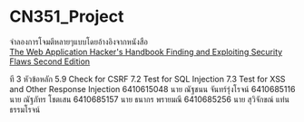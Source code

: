 ﻿# CN351_Project
จำลองการโจมตีหลายๆแบบโดยอ้างอิงจากหนังสือ<br /> [The Web Application Hacker's Handbook Finding and Exploiting Security Flaws Second Edition](https://edu.anarcho-copy.org/Against%20Security%20-%20Self%20Security/Dafydd%20Stuttard,%20Marcus%20Pinto%20-%20The%20web%20application%20hacker's%20handbook_%20finding%20and%20exploiting%20security%20flaws-Wiley%20(2011).pdf)

ที 3 หัวข้อหลัก
5.9 Check for CSRF
7.2 Test for SQL Injection
7.3 Test for XSS and Other Response Injection
6410615048 นาย ณัฐชนน จันทร์รุ่งโรจน์
6410685116 นาย ณัฐภัทร โชตเสน
6410685157 นาย ธนากร พรายมณี
6410685256 นาย สุวิจักขณ์ แท่นธรรมโรจน์
